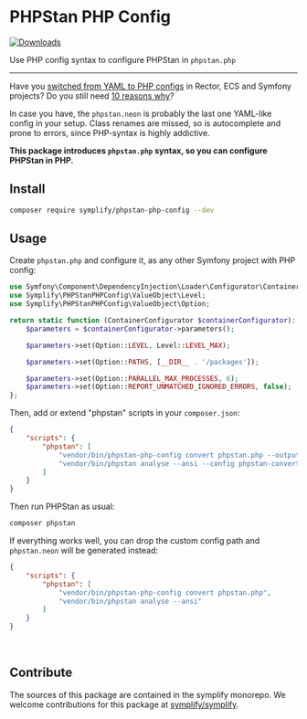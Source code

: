 # PHPStan PHP Config

[![Downloads](https://img.shields.io/packagist/dt/symplify/phpstan-php-config.svg?style=flat-square)](https://packagist.org/packages/symplify/phpstan-php-config/stats)

Use PHP config syntax to configure PHPStan in `phpstan.php`

---

Have you [switched from YAML to PHP configs](https://tomasvotruba.com/blog/2020/07/27/how-to-switch-from-yaml-xml-configs-to-php-today-with-symplify/) in Rector, ECS and Symfony projects? Do you still need [10 reasons why](https://tomasvotruba.com/blog/2020/07/16/10-cool-features-you-get-after-switching-from-yaml-to-php-configs/)?

In case you have, the `phpstan.neon` is probably the last one YAML-like config in your setup. Class renames are missed, so is autocomplete and prone to errors, since PHP-syntax is highly addictive.

**This package introduces `phpstan.php` syntax, so you can configure PHPStan in PHP.**

## Install

```bash
composer require symplify/phpstan-php-config --dev
```

## Usage

Create `phpstan.php` and configure it, as any other Symfony project with PHP config:

```php
use Symfony\Component\DependencyInjection\Loader\Configurator\ContainerConfigurator;
use Symplify\PHPStanPHPConfig\ValueObject\Level;
use Symplify\PHPStanPHPConfig\ValueObject\Option;

return static function (ContainerConfigurator $containerConfigurator): void {
    $parameters = $containerConfigurator->parameters();

    $parameters->set(Option::LEVEL, Level::LEVEL_MAX);

    $parameters->set(Option::PATHS, [__DIR__ . '/packages']);

    $parameters->set(Option::PARALLEL_MAX_PROCESSES, 6);
    $parameters->set(Option::REPORT_UNMATCHED_IGNORED_ERRORS, false);
};
```

Then, add or extend "phpstan" scripts in your `composer.json`:

```json
{
    "scripts": {
        "phpstan": [
            "vendor/bin/phpstan-php-config convert phpstan.php --output-file phpstan-converted.neon",
            "vendor/bin/phpstan analyse --ansi --config phpstan-converter.neon"
        ]
    }
}
```

Then run PHPStan as usual:

```bash
composer phpstan
```

If everything works well, you can drop the custom config path and `phpstan.neon` will be generated instead:

```json
{
    "scripts": {
        "phpstan": [
            "vendor/bin/phpstan-php-config convert phpstan.php",
            "vendor/bin/phpstan analyse --ansi"
        ]
    }
}
```

<br>

## Contribute

The sources of this package are contained in the symplify monorepo. We welcome contributions for this package at [symplify/symplify](https://github.com/symplify/symplify).
